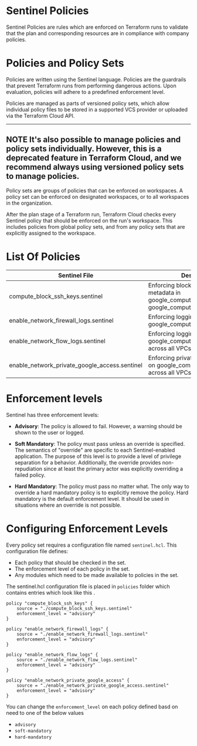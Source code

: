 # Sentinel Policies
Sentinel Policies are rules which are enforced on Terraform runs to validate that the plan and corresponding resources are in compliance with company policies.

# Policies and Policy Sets
Policies are written using the Sentinel language. Policies are the guardrails that prevent Terraform runs from performing dangerous actions. Upon evaluation, policies will adhere to a predefined enforcement level.

Policies are managed as parts of versioned policy sets, which allow individual policy files to be stored in a supported VCS provider or uploaded via the Terraform Cloud API.

---
**NOTE** 
It's also possible to manage policies and policy sets individually. However, this is a deprecated feature in Terraform Cloud, and we recommend always using versioned policy sets to manage policies.
---
Policy sets are groups of policies that can be enforced on workspaces. A policy set can be enforced on designated workspaces, or to all workspaces in the organization.

After the plan stage of a Terraform run, Terraform Cloud checks every Sentinel policy that should be enforced on the run's workspace. This includes policies from global policy sets, and from any policy sets that are explicitly assigned to the workspace.


# List Of Policies

Sentinel File | Description |
---|---|
compute_block_ssh_keys.sentinel  | Enforcing block-project-ssh-keys metadata in google_compute_instance & google_compute_instance_template  | 
enable_network_firewall_logs.sentinel  | Enforcing logging on all google_compute_firewall | 
enable_network_flow_logs.sentinel  | Enforcing logging on google_compute_subnetwork across all VPCs | 
enable_network_private_google_access.sentinel  | Enforcing private_ip_google_access  on google_compute_subnetwork across all VPCs | 


# Enforcement levels

Sentinel has three enforcement levels:

* **Advisory**: The policy is allowed to fail. However, a warning should be shown to the user or logged.

* **Soft Mandatory**: The policy must pass unless an override is specified. The semantics of "override" are specific to each Sentinel-enabled application. The purpose of this level is to provide a level of privilege separation for a behavior. Additionally, the override provides non-repudiation since at least the primary actor was explicitly overriding a failed policy.

* **Hard Mandatory**: The policy must pass no matter what. The only way to override a hard mandatory policy is to explicitly remove the policy. Hard mandatory is the default enforcement level. It should be used in situations where an override is not possible.


# Configuring Enforcement Levels

Every policy set requires a configuration file named `sentinel.hcl`. This configuration file defines:

* Each policy that should be checked in the set.
* The enforcement level of each policy in the set.
* Any modules which need to be made available to policies in the set.

The sentinel.hcl configuration file is placed in `policies` folder which contains  entries which look like this .

```
policy "compute_block_ssh_keys" {
    source = "./compute_block_ssh_keys.sentinel"
    enforcement_level = "advisory"
}

policy "enable_network_firewall_logs" {
    source = "./enable_network_firewall_logs.sentinel"
    enforcement_level = "advisory"
}

policy "enable_network_flow_logs" {
    source = "./enable_network_flow_logs.sentinel"
    enforcement_level = "advisory"
}

policy "enable_network_private_google_access" {
    source = "./enable_network_private_google_access.sentinel"
    enforcement_level = "advisory"
}
```

You can change the `enforcement_level` on each policy defined basd on need to one of the below values 
* `advisory`
* `soft-mandatory `
* `hard-mandatory `
